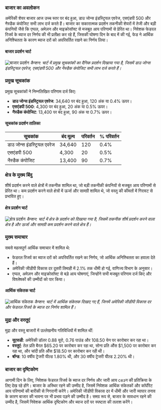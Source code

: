 ### **बाजार का अवलोकन**
अमेरिकी शेयर बाजार आज उच्च स्तर पर बंद हुआ, डाउ जोन्स इंडस्ट्रियल एवरेज, एसएंडपी 500 और नैस्डैक कंपोजिट सभी लाभ दर्ज करते हैं। बाजार का सकारात्मक प्रदर्शन तकनीकी शेयरों में तेजी और बड़ी कंपनियों जैसे कि एप्पल, अमेज़न और माइक्रोसॉफ्ट से मजबूत आय परिणामों से प्रेरित था। निवेशक फेडरल रिजर्व के ब्याज दर निर्णय की भी प्रतीक्षा कर रहे हैं, जिसकी घोषणा दिन के बाद में की गई, फेड ने आर्थिक अनिश्चितता के कारण ब्याज दरों को अपरिवर्तित रखने का निर्णय लिया।
#### बाजार प्रदर्शन चार्ट
![बाजार प्रदर्शन](https://via.placeholder.com/800x400?text=बाजार+प्रदर्शन+चार्ट)
*कैप्शन: चार्ट में प्रमुख सूचकांकों का दैनिक प्रदर्शन दिखाया गया है, जिसमें डाउ जोन्स इंडस्ट्रियल एवरेज, एसएंडपी 500 और नैस्डैक कंपोजिट सभी लाभ दर्ज करते हैं।*

### **प्रमुख सूचकांक**
प्रमुख सूचकांकों ने निम्नलिखित परिणाम दर्ज किए:
- **डाउ जोन्स इंडस्ट्रियल एवरेज**: 34,640 पर बंद हुआ, 120 अंक या 0.4% ऊपर।
- **एसएंडपी 500**: 4,300 पर बंद हुआ, 20 अंक या 0.5% ऊपर।
- **नैस्डैक कंपोजिट**: 13,400 पर बंद हुआ, 90 अंक या 0.7% ऊपर।
#### सूचकांक प्रदर्शन तालिका
| सूचकांक | बंद मूल्य | परिवर्तन | % परिवर्तन |
| --- | --- | --- | --- |
| डाउ जोन्स इंडस्ट्रियल एवरेज | 34,640 | 120 | 0.4% |
| एसएंडपी 500 | 4,300 | 20 | 0.5% |
| नैस्डैक कंपोजिट | 13,400 | 90 | 0.7% |

### **क्षेत्र के मुख्य बिंदु**
शीर्ष प्रदर्शन करने वाले क्षेत्रों में तकनीक शामिल था, जो बड़ी तकनीकी कंपनियों से मजबूत आय परिणामों से प्रेरित था। कम प्रदर्शन करने वाले क्षेत्रों में ऊर्जा और सामग्री शामिल थे, जो वस्तु की कीमतों में गिरावट से प्रभावित हुए।
#### क्षेत्र प्रदर्शन चार्ट
![क्षेत्र प्रदर्शन](https://via.placeholder.com/800x400?text=क्षेत्र+प्रदर्शन+चार्ट)
*कैप्शन: चार्ट में क्षेत्र के प्रदर्शन को दिखाया गया है, जिसमें तकनीक शीर्ष प्रदर्शन करने वाला क्षेत्र है और ऊर्जा और सामग्री कम प्रदर्शन करने वाले क्षेत्र हैं।*

### **मुख्य समाचार**
सबसे महत्वपूर्ण आर्थिक समाचार में शामिल थे:
- फेडरल रिजर्व का ब्याज दरों को अपरिवर्तित रखने का निर्णय, जो आर्थिक अनिश्चितता का हवाला देते हैं।
- अमेरिकी जीडीपी विकास दर दूसरी तिमाही में 2.1% तक धीमी हो गई, वाणिज्य विभाग के अनुसार।
- एप्पल, अमेज़न और माइक्रोसॉफ्ट से बड़े आय घोषणाएं, जिन्होंने सभी मजबूत परिणाम दर्ज किए और विश्लेषकों की उम्मीदों को पार किया।
#### आर्थिक संकेतक चार्ट
![आर्थिक संकेतक](https://via.placeholder.com/800x400?text=आर्थिक+संकेतक+चार्ट)
*कैप्शन: चार्ट में आर्थिक संकेतक दिखाए गए हैं, जिनमें अमेरिकी जीडीपी विकास दर और फेडरल रिजर्व के ब्याज दर निर्णय शामिल हैं।*

### **मुद्रा और वस्तुएं**
मुद्रा और वस्तु बाजारों में उल्लेखनीय गतिविधियों में शामिल थीं:
- **यूएसडी**: अमेरिकी डॉलर 0.88 यूरो, 0.76 पाउंड और 108.50 येन पर कारोबार कर रहा था।
- **वस्तुएं**: तेल प्रति बैरल $65.20 पर कारोबार कर रहा था, सोना प्रति औंस $1,500 पर कारोबार कर रहा था, और चांदी प्रति औंस $18.50 पर कारोबार कर रही थी।
- **बॉन्ड**: 10 वर्षीय ट्रेजरी यील्ड 1.80% थी, और 30 वर्षीय ट्रेजरी यील्ड 2.20% थी।

### **बाजार का दृष्टिकोण**
आगामी दिन के लिए, निवेशक फेडरल रिजर्व के ब्याज दर निर्णय और जारी आय сезन की प्रतिक्रिया के लिए देख रहे होंगे। बाजार के अस्थिर रहने की उम्मीद है, जिसमें निवेशक आर्थिक संकेतकों और कॉर्पोरेट आय परिणामों की बारीकी से निगरानी करेंगे। अमेरिकी जीडीपी विकास दर में धीमी और जारी व्यापार तनाव के कारण बाजार की भावना पर भी प्रभाव पड़ने की उम्मीद है। समग्र रूप से, बाजार के सावधान रहने की उम्मीद है, जिसमें निवेशक आर्थिक दृष्टिकोण और ब्याज दरों पर स्पष्टता की तलाश करेंगे।